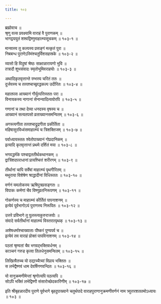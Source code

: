 ```yaml
---
title: १०३

---
```

ब्रह्मोवाच ॥  
श्रृणु वत्स प्रवक्ष्यामि वाराहं वै पुराणकम् ॥  
भागद्वययुतं शश्वद्विष्णुमाहात्म्यसूचकम् ॥ १०३-१ ॥  
  
मानवस्य तु कल्पस्य प्रसङ्गं मत्कृतं पुरा ॥  
निबबन्ध पुराणेऽस्मिंश्चतुर्विंशसहस्रके ॥ १०३-२ ॥  
  
व्यासो हि विदुषां श्रेष्ठः साक्षान्नारायणो भुवि ॥  
तत्रादौ शुभसंवादः स्मृतोभूमिवराहयोः ॥ १०३-३ ॥  
  
अथादिकृतवृत्तान्ते रम्भस्य चरितं ततः ॥  
दुर्जयस्य च तत्पश्चाच्छ्राद्धकल्प उदीरितः ॥ १०३-४ ॥  
  
महातपस आख्यानं गौर्युत्पत्तिस्ततः परा ॥  
विनायकस्य नागानां सेनान्यादित्ययोरपि ॥ १०३-५ ॥  
  
गणानां च तथा देव्या धनदस्य वृषस्य च ॥  
आख्यानं सत्यतपसो व्रताख्यानसमन्वितम् ॥ १०३-६ ॥  
  
अगस्त्यगीता तत्पश्चाद्रुद्रगीता प्रकीर्तिता ॥  
महिषासुरविध्वंसमाहात्म्यं च त्रिशक्तिजम् ॥ १०३-७ ॥  
  
पर्वाध्यायस्ततः श्वेतोपाख्यानं गोप्रदानिकम् ॥  
इत्यादि कृतवृत्तान्तं प्रथमे दर्शितं मया ॥ १०३-८ ॥  
  
भगवद्धर्मके पश्चाद्वततीर्थकथानकम् ॥  
द्वात्रिंशदपराधानां प्रायश्चित्तं शरीरगम् ॥ १०३-९ ॥  
  
तीर्थानां चापि सर्वेषां माहात्म्यं पृथगीरितम् ॥  
मथुराया विशेषेण श्राद्धादीनां विधिस्ततः ॥ १०३-१० ॥  
  
वर्णनं यमलोकस्य ऋषिपुत्रप्रसङ्गतः ॥  
विपाकः कर्मणां चैव विष्णुव्रतनिरूपणम् ॥ १०३-११ ॥  
  
गोकर्णस्य च माहात्म्यं कीर्तितं पापनाशनम् ॥  
इत्येवं पूर्वभागोऽयं पुराणस्य निरूपितः ॥ १०३-१२ ॥  
  
उत्तरे प्रविभागे तु पुलस्त्यकुरुराजयोः ॥  
संवादे सर्वतीर्थानां माहात्म्यं विस्तरात्पृथक् ॥ १०३-१३ ॥  
  
अशेषधर्माश्चाख्याताः पौष्करं पुण्यपर्व च ॥  
इत्येवं तव वाराहं प्रोक्तं पापविनाशनम् ॥ १०३-१४ ॥  
  
पठतां श्रृण्वतां चैव भगवद्भक्तिवर्धनम् ॥  
काञ्चनं गरुड कृत्वा तिलधेनुसमन्वितम् ॥ १०३-१५ ॥  
  
लिखित्वैतच्च यो दद्याच्चैत्र्यां विप्राय भक्तितः ॥  
स लभेद्वैष्णवं धाम देवर्षिगणवन्दितः ॥ १०३-१६ ॥  
  
यो वानुक्रमणीमेन्तां श्रृणोत्यपि पठत्यपि ॥  
सोऽपि भक्तिं लभेद्विष्णौ संसारोच्छेदकारिणीम् ॥ १०३-१७ ॥  
  
इति श्रीबृहन्नारदीय पुराणे पूर्वभागे बृहदुपाख्याने चतुर्थपादे वाराहपुराणानुक्रमणीवर्णनं नाम त्र्युत्तरशततमोऽध्यायः ॥ १०३ ॥